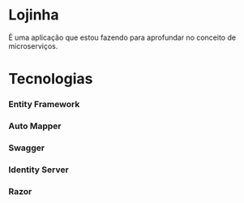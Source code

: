 # Lojinha

É uma aplicação que estou fazendo para aprofundar no conceito de microserviços.

# Tecnologias

### Entity Framework

### Auto Mapper

### Swagger 

### Identity Server

### Razor

